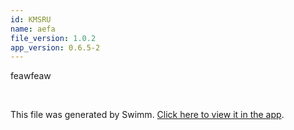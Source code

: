 ```yaml
---
id: KMSRU
name: aefa
file_version: 1.0.2
app_version: 0.6.5-2
---
```


feawfeaw

<br/>

This file was generated by Swimm. [Click here to view it in the app](https://app.swimm.io/repos/Z2l0aHViJTNBJTNBY2FwcCUzQSUzQTBtYXh4YW0w/docs/KMSRU).